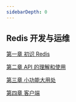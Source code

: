 ```yaml
---
sidebarDepth: 0
---
```


## Redis 开发与运维

[第一章 初识 Redis ](./01)

[第二章 API 的理解和使用](./02)

[第三章 小功能大用处](./03)

[第四章 客户端](./04)
